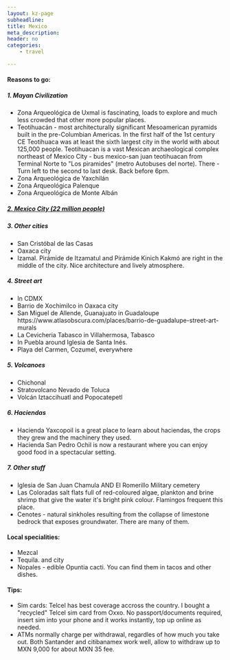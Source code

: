 ```yaml
---
layout: kz-page
subheadline: 
title: Mexico
meta_description: 
header: no
categories:
    - travel

---
```


<h4>Reasons to go:</h4>

<h5>1. Mayan Civilization</h5>
<ul>
  <li>Zona Arqueológica de Uxmal is fascinating, loads to explore and much less crowded that other more popular places.</li>
  <li>Teotihuacán - most architecturally significant Mesoamerican pyramids built in the pre-Columbian Americas. In the first half of the 1st century CE Teotihuaca was at least the sixth largest city in the world with about 125,000 people. Teotihuacan is a vast Mexican archaeological complex northeast of Mexico City - bus mexico-san juan teotihuacan  from Terminal Norte to "Los piramides" (metro Autobuses del norte). There - Turn left to the second to last desk. Back before 6pm.</li>
  <li>Zona Arqueológica de Yaxchilán</li>
  <li>Zona Arqueológica Palenque</li>
  <li>Zona Arqueológica de Monte Albán</li>
</ul>


<h5><a href="/travel/cdmx/" target="_self">2. Mexico City (22 million people)</a></h5>

<h5>3. Other cities</h5>
<ul>
  <li>San Cristóbal de las Casas</li>
  <li>Oaxaca city</li>
  <li>Izamal. Pirámide de Itzamatul and Pirámide Kinich Kakmó are right in the middle of the city. Nice architecture and lively atmosphere.</li>
</ul>



<h5>4. Street art</h5>
<ul>
  <li>In CDMX</li>
  <li>Barrio de Xochimilco in Oaxaca city</li>
  <li>San Miguel de Allende, Guanajuato in Guadaloupe https://www.atlasobscura.com/places/barrio-de-guadalupe-street-art-murals</li>
  <li>La Cevicheria Tabasco in Villahermosa, Tabasco</li>
  <li>In Puebla around Iglesia de Santa Inés.</li>
  <li>Playa del Carmen, Cozumel, everywhere</li>
</ul>



<h5>5. Volcanoes</h5>
<ul>
  <li>Chichonal</li>
  <li>Stratovolcano Nevado de Toluca</li>
  <li>Volcán Iztaccihuatl and Popocatepetl</li>
</ul>
 


<h5>6. Haciendas</h5>
<ul>
  <li>Hacienda Yaxcopoil is a great place to learn about haciendas, the crops they grew and the machinery they used.</li>
  <li>Hacienda San Pedro Ochil is now a restaurant where you can enjoy good food in a spectacular setting.</li>
</ul>



<h5>7. Other stuff</h5>
<ul>
  <li>Iglesia de San Juan Chamula AND El Romerillo Military cemetery</li>
  <li>Las Coloradas salt flats full of red-coloured algae, plankton and brine shrimp that give the water it's bright pink colour. Flamingos frequent this place.</li>
  <li>Cenotes - natural sinkholes resulting from the collapse of limestone bedrock that exposes groundwater. There are many of them.</li>
</ul>


<h4>Local specialities:</h4>
<ul>
  <li>Mezcal</li>
  <li>Tequila. and city</li>
  <li>Nopales - edible Opuntia cacti. You can find them in tacos and other dishes.</li>
</ul>



<h4>Tips:</h4>
<ul>
  <li>Sim cards: Telcel has best coverage accross the country. I bought a "recycled" Telcel sim card from Oxxo. No passport/documents required, insert sim into your phone and it works instantly, top up online as needed.</li>
  <li>ATMs normally charge per withdrawal, regardles of how much you take out. Both Santander and citibanamex work well, allow to withdraw up to MXN 9,000 for about MXN 35 fee.</li>
</ul>






